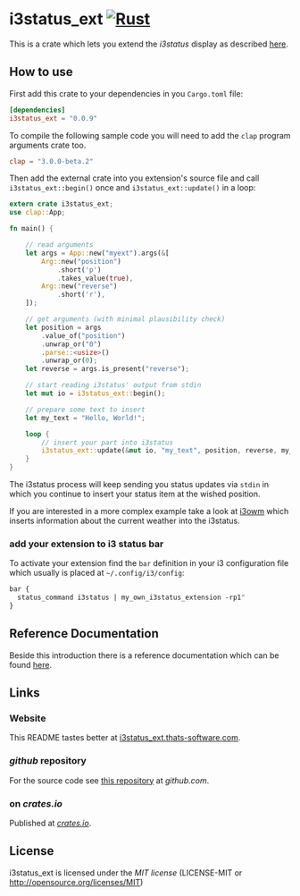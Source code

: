 # i3status_ext [![Rust](https://github.com/fightling/i3status_ext/actions/workflows/rust.yml/badge.svg)](https://github.com/fightling/i3status_ext/actions/workflows/rust.yml)

This is a crate which lets you extend the *i3status* display as described [here](https://i3wm.org/docs/i3status.html#_external_scripts_programs_with_i3status).

## How to use

First add this crate to your dependencies in you `Cargo.toml` file:

```toml
[dependencies]
i3status_ext = "0.0.9"
```

To compile the following sample code you will need to add the `clap` program arguments crate too.

```toml
clap = "3.0.0-beta.2"
```

Then add the external crate into you extension's source file and call `i3status_ext::begin()` once and `i3status_ext::update()` in a loop:

```rust
extern crate i3status_ext;
use clap::App;

fn main() {

    // read arguments
    let args = App::new("myext").args(&[
        Arg::new("position")
            .short('p')
            .takes_value(true),
        Arg::new("reverse")
            .short('r'),
    ]);

    // get arguments (with minimal plausibility check)
    let position = args
        .value_of("position")
        .unwrap_or("0")
        .parse::<usize>()
        .unwrap_or(0);
    let reverse = args.is_present("reverse");

    // start reading i3status' output from stdin
    let mut io = i3status_ext::begin();

    // prepare some text to insert
    let my_text = "Hello, World!";

    loop {
        // insert your part into i3status
        i3status_ext::update(&mut io, "my_text", position, reverse, my_text);
    }
}
```

The i3status process will keep sending you status updates via `stdin` in which you continue to insert your status item at the wished position.

If you are interested in a more complex example take a look at [i3owm](https://github.com/fightling/i3owm) which inserts information about the current weather into the i3status.

### add your extension to i3 status bar

To activate your extension find the `bar` definition in your i3 configuration file which usually is placed at `~/.config/i3/config`:

```i3
bar {
  status_command i3status | my_own_i3status_extension -rp1"
}
```

## Reference Documentation

Beside this introduction there is a reference documentation which can be found [here](https://docs.rs/i3status_ext).

## Links

### Website

This README tastes better at [i3status_ext.thats-software.com](https://i3status_ext.thats-software.com).

### *github* repository

For the source code see [this repository](https://github.com/fightling/i3status_ext) at *github.com*.

### on *crates.io*

Published at [*crates.io*](https://crates.io/crates/i3status_ext).

## License

i3status_ext is licensed under the *MIT license* (LICENSE-MIT or http://opensource.org/licenses/MIT)
